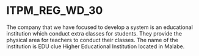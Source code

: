 # ITPM_REG_WD_30


The company that we have focused to develop a system is an educational institution which conduct extra classes for students. They provide the physical area for teachers to conduct their classes. The name of the institution is EDU clue Higher Educational Institution located in Malabe.
